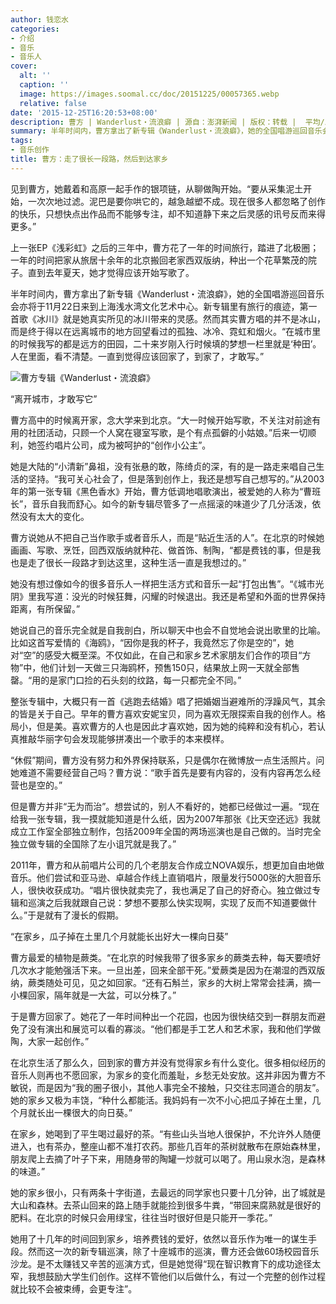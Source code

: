 ```yaml
---
author: 钱恋水
categories:
- 介绍
- 音乐
- 音乐人
cover:
  alt: ''
  caption: ''
  image: https://images.soomal.cc/doc/20151225/00057365.webp
  relative: false
date: '2015-12-25T16:20:53+08:00'
description: 曹方 | Wanderlust・流浪癖 | 源自：澎湃新闻 | 版权：转载 |  平均/总评分：09.67/58
summary: 半年时间内，曹方拿出了新专辑《Wanderlust・流浪癖》，她的全国唱游巡回音乐会亦将于11月22日来到上海浅水湾文化艺术中心。新专辑里有旅行的痕迹，第一首歌《冰川》就是她真实所见的冰川带来的灵感。然而其实曹方唱的并不是冰山，而是终于得以在远离城市的地方回望看过的孤独、冰冷、霓虹和烟火……
tags:
- 音乐创作
title: 曹方：走了很长一段路，然后到达家乡
---
```


见到曹方，她戴着和高原一起手作的银项链，从聊做陶开始。“要从采集泥土开始，一次次地过滤。泥巴是要你哄它的，越急越塑不成。现在很多人都忽略了创作的快乐，只想快点出作品而不能够专注，却不知道静下来之后灵感的讯号反而来得更多。”

上一张EP《浅彩虹》之后的三年中，曹方花了一年的时间旅行，踏进了北极圈；一年的时间把家从旅居十余年的北京搬回老家西双版纳，种出一个花草繁茂的院子。直到去年夏天，她才觉得应该开始写歌了。

半年时间内，曹方拿出了新专辑《Wanderlust・流浪癖》，她的全国唱游巡回音乐会亦将于11月22日来到上海浅水湾文化艺术中心。新专辑里有旅行的痕迹，第一首歌《冰川》就是她真实所见的冰川带来的灵感。然而其实曹方唱的并不是冰山，而是终于得以在远离城市的地方回望看过的孤独、冰冷、霓虹和烟火。“在城市里的时候我写的都是远方的田园，二十来岁刚入行时候填的梦想一栏里就是‘种田’。人在里面，看不清楚。一直到觉得应该回家了，到家了，才敢写。”

![曹方专辑《Wanderlust・流浪癖》](https://images.soomal.cc/doc/20151225/00057365.webp)





“离开城市，才敢写它”

曹方高中的时候离开家，念大学来到北京。“大一时候开始写歌，不关注对前途有用的社团活动，只顾一个人窝在寝室写歌，是个有点孤僻的小姑娘。”后来一切顺利，她签约唱片公司，成为被呵护的“创作小公主”。

她是大陆的“小清新”鼻祖，没有张悬的敢，陈绮贞的深，有的是一路走来唱自己生活的坚持。“我可关心社会了，但是落到创作上，我还是想写自己想写的。”从2003年的第一张专辑《黑色香水》开始，曹方低调地唱歌演出，被爱她的人称为“曹班长”，音乐自我而舒心。如今的新专辑尽管多了一点摇滚的味道少了几分活泼，依然没有太大的变化。

曹方说她从不把自己当作歌手或者音乐人，而是“贴近生活的人”。在北京的时候她画画、写歌、烹饪，回西双版纳就种花、做首饰、制陶，“都是费钱的事，但是我也是走了很长一段路才到达这里，这种生活一直是我想过的。”

她没有想过像如今的很多音乐人一样把生活方式和音乐一起“打包出售”。“《城市光阴》里我写道：没光的时候狂舞，闪耀的时候退出。我还是希望和外面的世界保持距离，有所保留。”

她说自己的音乐完全就是自我剖白，所以聊天中也会不自觉地会说出歌里的比喻。比如这首写爱情的《海鸥》，“因你是我的杯子，我竟然忘了你是空的”，她对“空”的感受大概至深。不仅如此，在自己和家乡艺术家朋友们合作的项目“方物”中，他们计划一天做三只海鸥杯，预售150只，结果放上网一天就全部售罄。“用的是家门口捡的石头刻的纹路，每一只都完全不同。”

整张专辑中，大概只有一首《逃跑去结婚》唱了把婚姻当避难所的浮躁风气，其余的皆是关于自己。早年的曹方喜欢安妮宝贝，同为喜欢无限探索自我的创作人。格局小，但是美。喜欢曹方的人也是因此才喜欢她，因为她的纯粹和没有机心，若认真推敲华丽字句会发现能够拼凑出一个歌手的本来模样。

“休假”期间，曹方没有努力和外界保持联系，只是偶尔在微博放一点生活照片。问她难道不需要经营自己吗？曹方说：“歌手首先是要有内容的，没有内容再怎么经营也是空的。”

但是曹方并非“无为而治”。想尝试的，别人不看好的，她都已经做过一遍。“现在给我一张专辑，我一摸就能知道是什么纸，因为2007年那张《比天空还远》我就成立工作室全部独立制作，包括2009年全国的两场巡演也是自己做的。当时完全独立做专辑的全国除了左小诅咒就是我了。”

2011年，曹方和从前唱片公司的几个老朋友合作成立NOVA娱乐，想更加自由地做音乐。他们尝试和亚马逊、卓越合作线上直销唱片，限量发行5000张的大胆音乐人，很快收获成功。“唱片很快就卖完了，我也满足了自己的好奇心。独立做过专辑和巡演之后我就跟自己说：梦想不要那么快实现啊，实现了反而不知道要做什么。”于是就有了漫长的假期。

“在家乡，瓜子掉在土里几个月就能长出好大一棵向日葵”

曹方最爱的植物是蕨类。“在北京的时候我带了很多家乡的蕨类去种，每天要喷好几次水才能勉强活下来。一旦出差，回来全部干死。”爱蕨类是因为在潮湿的西双版纳，蕨类随处可见，见之如回家。“还有石斛兰，家乡的大树上常常会挂满，摘一小棵回家，隔年就是一大盆，可以分株了。”

于是曹方回家了。她花了一年时间种出一个花园，也因为很快结交到一群朋友而避免了没有演出和展览可以看的寡淡。“他们都是手工艺人和艺术家，我和他们学做陶，大家一起创作。”

在北京生活了那么久，回到家的曹方并没有觉得家乡有什么变化。很多相似经历的音乐人则再也不愿回家，为家乡的变化而羞耻，乡愁无处安放。这并非因为曹方不敏锐，而是因为“我的圈子很小，其他人事完全不接触，只交往志同道合的朋友”。她的家乡又极为丰饶，“种什么都能活。我妈妈有一次不小心把瓜子掉在土里，几个月就长出一棵很大的向日葵。”

在家乡，她喝到了平生喝过最好的茶。“有些山头当地人很保护，不允许外人随便进入，也有茶办，整座山都不准打农药。那些几百年的茶树就散布在原始森林里，朋友爬上去摘了叶子下来，用随身带的陶罐一炒就可以喝了。用山泉水泡，是森林的味道。”

她的家乡很小，只有两条十字街道，去最远的同学家也只要十几分钟，出了城就是大山和森林。去茶山回来的路上随手就能捡到很多牛粪，“带回来腐熟就是很好的肥料。在北京的时候只会用绿宝，往往当时很好但是只能开一季花。”

她用了十几年的时间回到家乡，培养费钱的爱好，依然以音乐作为唯一的谋生手段。然而这一次的新专辑巡演，除了十座城市的巡演，曹方还会做60场校园音乐沙龙。是不太赚钱又辛苦的巡演方式，但是她觉得“现在智识教育下的成功途径太窄，我想鼓励大学生们创作。这样不管他们以后做什么，有过一个完整的创作过程就比较不会被束缚，会更专注”。